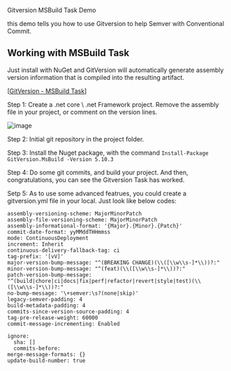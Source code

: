 Gitversion MSBuild Task Demo

this demo tells you how to use Gitversion to help Semver with Conventional Commit.

## Working with MSBuild Task

Just install with NuGet and GitVersion will automatically generate assembly version information that is compiled into the resulting artifact.

[[GitVersion - MSBuild Task](https://gitversion.net/docs/usage/msbuild)]

Step 1: Create a .net core \ .net Framework project. Remove the assembly file in your project, or comment on the version lines.

![image](https://user-images.githubusercontent.com/10216853/184575613-ba0b02ce-56c3-43ce-a30d-65d94a92ad9c.png)


Step 2: Initial git repository in the project folder.

Step 3: Install the Nuget package, with the command `Install-Package GitVersion.MsBuild -Version 5.10.3`

Step 4: Do some git commits, and build your project. And then, congratulations, you can see the Gitversion Task has worked.

Setp 5: As to use some advanced featrues, you could create a gitversion.yml file in your local. Just look like below codes:

```next-version: 8.1.0
assembly-versioning-scheme: MajorMinorPatch
assembly-file-versioning-scheme: MajorMinorPatch
assembly-informational-format: '{Major}.{Minor}.{Patch}'
commit-date-format: yyMMddTHHmmss
mode: ContinuousDeployment
increment: Inherit
continuous-delivery-fallback-tag: ci
tag-prefix: '[vV]'
major-version-bump-message: "^(BREAKING CHANGE)(\\([\\w\\s-]*\\))?:"
minor-version-bump-message: "^(feat)(\\([\\w\\s-]*\\))?:"
patch-version-bump-message: "^(build|chore|ci|docs|fix|perf|refactor|revert|style|test)(\\([\\w\\s-]*\\))?:"
no-bump-message: '\+semver:\s?(none|skip)'
legacy-semver-padding: 4
build-metadata-padding: 4
commits-since-version-source-padding: 4
tag-pre-release-weight: 60000
commit-message-incrementing: Enabled

ignore:
  sha: []
  commits-before: 
merge-message-formats: {}
update-build-number: true
```
